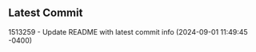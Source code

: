 
## Latest Commit
1513259 - Update README with latest commit info (2024-09-01 11:49:45 -0400) <Yunxi-Zhou>
